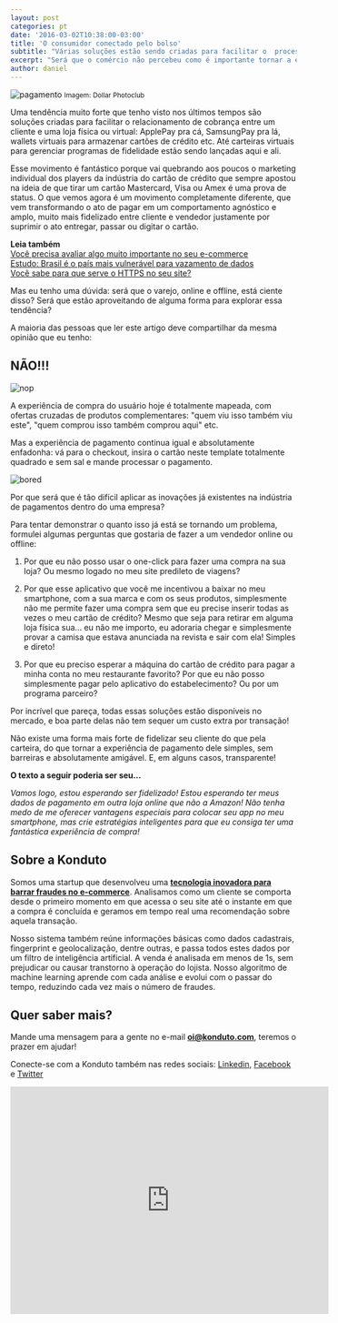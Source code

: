 ```yaml
---
layout: post
categories: pt
date: '2016-03-02T10:38:00-03:00'
title: 'O consumidor conectado pelo bolso'
subtitle: "Várias soluções estão sendo criadas para facilitar o  processo de pagamento, mas o comércio não tem explorado esse movimento"
excerpt: "Será que o comércio não percebeu como é importante tornar a experiência de pagamento agradável ao consumidor?"
author: daniel
---
```


![pagamento](/images/160303-payment.png)
<small>Imagem: Dollar Photoclub</small>

Uma tendência muito forte que tenho visto nos últimos tempos são soluções criadas para facilitar o relacionamento de cobrança entre um cliente e uma loja física ou virtual: ApplePay pra cá, SamsungPay pra lá, wallets virtuais para armazenar cartões de crédito etc. Até carteiras virtuais para gerenciar programas de fidelidade estão sendo lançadas aqui e ali. 

Esse movimento é fantástico porque vai quebrando aos poucos o marketing individual dos players da indústria do cartão de crédito que sempre apostou na ideia de que tirar um cartão Mastercard, Visa ou Amex é uma prova de status. O que vemos agora é um movimento completamente diferente, que vem transformando o ato de pagar em um comportamento agnóstico e amplo, muito mais fidelizado entre cliente e vendedor justamente por suprimir o ato entregar, passar ou digitar o cartão. 

**Leia também**  
[Você precisa avaliar algo muito importante no seu e-commerce](https://blog.konduto.com/pt/2016/01/avaliacao-importante-ecommerce/?utm_source=konduto&utm_medium=blog&utm_campaign=conteudo)  
[Estudo: Brasil é o país mais vulnerável para vazamento de dados](https://blog.konduto.com/pt/2016/01/vazamento-dados-estudo-brasil/?utm_source=konduto&utm_medium=blog&utm_campaign=conteudo)  
[Você sabe para que serve o HTTPS no seu site?](https://blog.konduto.com/pt/2015/11/para-que-serve-o-https-no-seu-ecommerce/?utm_source=konduto&utm_medium=blog&utm_campaign=conteudo)

Mas eu tenho uma dúvida: será que o varejo, online e offline, está ciente disso? Será que estão aproveitando de alguma forma para explorar essa tendência?

A maioria das pessoas que ler este artigo deve compartilhar da mesma opinião que eu tenho: 

## NÃO!!!

![nop](/images/160303-no.gif)

A experiência de compra do usuário hoje é totalmente mapeada, com ofertas cruzadas de produtos complementares: "quem viu isso também viu este", "quem comprou isso também comprou aqui" etc. 

Mas a experiência de pagamento continua igual e absolutamente enfadonha: vá para o checkout, insira o cartão neste template totalmente quadrado e sem sal e mande processar o pagamento. 

![bored](/images/160303-bored.gif)

Por que será que é tão difícil aplicar as inovações já existentes na indústria de pagamentos dentro do uma empresa? 

Para tentar demonstrar o quanto isso já está se tornando um problema, formulei algumas perguntas que gostaria de fazer a um vendedor online ou offline:

1. Por que eu não posso usar o one-click para fazer uma compra na sua loja? Ou mesmo logado no meu site predileto de viagens?  

2. Por que esse aplicativo que você me incentivou a baixar no meu smartphone, com a sua marca e com os seus produtos, simplesmente não me permite fazer uma compra sem que eu precise inserir todas as vezes o meu cartão de crédito? Mesmo que seja para retirar em alguma loja física sua... eu não me importo, eu adoraria chegar e simplesmente provar a camisa que estava anunciada na revista e sair com ela! Simples e direto!

3. Por que eu preciso esperar a máquina do cartão de crédito para pagar a minha conta no meu restaurante favorito? Por que eu não posso simplesmente pagar pelo aplicativo do estabelecimento?  Ou por um programa parceiro?

Por incrível que pareça, todas essas soluções estão disponíveis no mercado, e boa parte delas não tem sequer um custo extra por transação!

Não existe uma forma mais forte de fidelizar seu cliente do que pela carteira, do que tornar a experiência de pagamento dele simples, sem barreiras e absolutamente amigável. E, em alguns casos, transparente!

**O texto a seguir poderia ser seu…**

*Vamos logo, estou esperando ser fidelizado! Estou esperando ter meus dados de pagamento em outra loja online que não a Amazon! Não tenha medo de me oferecer vantagens especiais para colocar seu app no meu smartphone, mas crie estratégias inteligentes para que eu consiga ter uma fantástica experiência de compra!*

## Sobre a Konduto  

Somos uma startup que desenvolveu uma **[tecnologia inovadora para barrar fraudes no e-commerce](http://konduto.com/?utm_source=konduto&utm_medium=blog&utm_campaign=conteudo)**. Analisamos como um cliente se comporta desde o primeiro momento em que acessa o seu site até o instante em que a compra é concluída e geramos em tempo real uma recomendação sobre aquela transação. 

Nosso sistema também reúne informações básicas como dados cadastrais, fingerprint e geolocalização, dentre outras, e passa todos estes dados por um filtro de inteligência artificial. A venda é analisada em menos de 1s, sem prejudicar ou causar transtorno à operação do lojista. Nosso algoritmo de machine learning aprende com cada análise e evolui com o passar do tempo, reduzindo cada vez mais o número de fraudes. 

## Quer saber mais? 


Mande uma mensagem para a gente no e-mail **oi@konduto.com**, teremos o prazer em ajudar!

Conecte-se com a Konduto também nas redes sociais: [Linkedin](https://www.linkedin.com/company/konduto), [Facebook](https://www.facebook.com/konduto) e [Twitter](https://twitter.com/Konduto_)  

<iframe src="https://www.facebook.com/plugins/video.php?href=https%3A%2F%2Fwww.facebook.com%2Fkonduto%2Fvideos%2F613187352119217%2F&show_text=1&width=560" width="560" height="400" style="border:none;overflow:hidden" scrolling="no" frameborder="0" allowTransparency="true"></iframe>